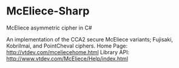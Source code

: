 # McEliece-Sharp
McEliece asymmetric cipher in C#

An implementation of the CCA2 secure McEliece variants; Fujisaki, KobriImai, and PointCheval ciphers.
Home Page: http://vtdev.com/mceliecehome.html
Library API: http://www.vtdev.com/McEliece/Help/index.html

